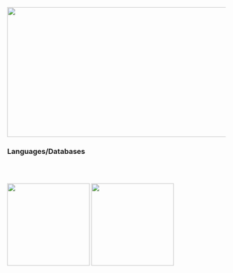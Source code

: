 <img src="https://media.giphy.com/media/ekjmhJUGHJm7FC4Juo/giphy-downsized.gif" width="970" height="300">
<h3>Languages/Databases</h3>
<br></br>
<p>
	<img height="190px" src="https://github-readme-stats.vercel.app/api?username=SotirisKar&show_icons=true&theme=radical" style="max-width:100%;">
	<img height="190px" src="https://github-readme-stats.vercel.app/api/top-langs/?username=SotirisKar&show_icons=true&langs_count=10&layout=compact&theme=radical" style="max-width:100%;">
</p>
